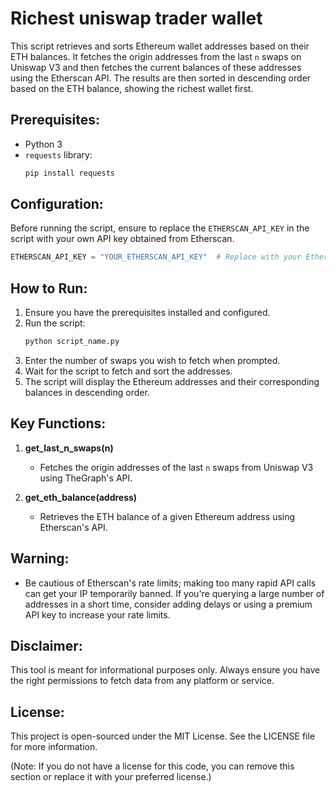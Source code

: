 # Richest uniswap trader wallet

This script retrieves and sorts Ethereum wallet addresses based on their ETH balances. It fetches the origin addresses from the last `n` swaps on Uniswap V3 and then fetches the current balances of these addresses using the Etherscan API. The results are then sorted in descending order based on the ETH balance, showing the richest wallet first.

## Prerequisites:

- Python 3
- `requests` library:
  ```bash
  pip install requests
  ```

## Configuration:

Before running the script, ensure to replace the `ETHERSCAN_API_KEY` in the script with your own API key obtained from Etherscan.

```python
ETHERSCAN_API_KEY = "YOUR_ETHERSCAN_API_KEY"  # Replace with your Etherscan API Key
```

## How to Run:

1. Ensure you have the prerequisites installed and configured.
2. Run the script:
   ```bash
   python script_name.py
   ```
3. Enter the number of swaps you wish to fetch when prompted.
4. Wait for the script to fetch and sort the addresses.
5. The script will display the Ethereum addresses and their corresponding balances in descending order.

## Key Functions:

1. **get_last_n_swaps(n)**
   - Fetches the origin addresses of the last `n` swaps from Uniswap V3 using TheGraph's API.
  
2. **get_eth_balance(address)**
   - Retrieves the ETH balance of a given Ethereum address using Etherscan's API.

## Warning:

- Be cautious of Etherscan's rate limits; making too many rapid API calls can get your IP temporarily banned. If you're querying a large number of addresses in a short time, consider adding delays or using a premium API key to increase your rate limits.

## Disclaimer:

This tool is meant for informational purposes only. Always ensure you have the right permissions to fetch data from any platform or service.

## License:

This project is open-sourced under the MIT License. See the LICENSE file for more information. 

(Note: If you do not have a license for this code, you can remove this section or replace it with your preferred license.)
